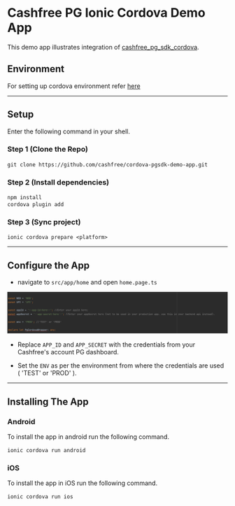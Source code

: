 # Cashfree PG Ionic Cordova Demo App
This demo app illustrates integration of [cashfree_pg_sdk_cordova](https://www.npmjs.com/package/cashfree_pg_sdk_cordova).

## Environment
For setting up cordova environment refer [here](https://cordova.apache.org/docs/en/10.x/guide/cli/)

---

## Setup
Enter the following command in your shell.
### Step 1 (Clone the Repo)
```shell
git clone https://github.com/cashfree/cordova-pgsdk-demo-app.git
```
### Step 2 (Install dependencies)
```shell
npm install
cordova plugin add
```
### Step 3 (Sync project)
```shell
ionic cordova prepare <platform>
```

---


## Configure the App
* navigate to <code>src/app/home</code> and open <code>home.page.ts</code>
<p align="center">
  <img src="screenshots/screenshot1.png" alt="setting-api-keys" />
</p>

* Replace <code>APP_ID</code> and <code>APP_SECRET</code> with the credentials from your Cashfree's account PG dashboard.

* Set the <code>ENV</code> as per the environment from where the credentials are used ( 'TEST' or 'PROD' ).

---

## Installing The App
### Android
To install the app in android run the following command.

```shell
ionic cordova run android
```

### iOS
To install the app in iOS run the following command.

```shell
ionic cordova run ios
```
